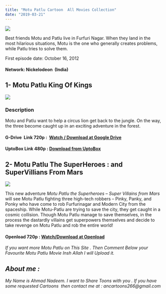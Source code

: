 ```yaml
---
title: "Motu Patlu Cartoon  All Movies Collection"
date: "2019-03-21"
---
```


  

[![](https://4.bp.blogspot.com/-3IzYC1bQJXI/XJDD35c-eTI/AAAAAAAAAYo/dArp7cZ54Csfkb_SoeYIg2G1_gKO1tsZACLcBGAs/s400/TextMaster_03-19-03.02.05.PNG)](https://4.bp.blogspot.com/-3IzYC1bQJXI/XJDD35c-eTI/AAAAAAAAAYo/dArp7cZ54Csfkb_SoeYIg2G1_gKO1tsZACLcBGAs/s1600/TextMaster_03-19-03.02.05.PNG)

  

  

Best friends Motu and Patlu live in Furfuri Nagar. When they land in the most hilarious situations, Motu is the one who generally creates problems, while Patlu tries to solve them.

First episode date: October 16, 2012

#### Network: Nickelodeon  (India)

## 1- Motu Patlu King Of Kings 

[![](https://1.bp.blogspot.com/-GX66wTjBW3k/XJC_PMXBZbI/AAAAAAAAAYI/pZzSKgdLGjMlwYdqk9ENyJEz0ljyp6p7wCLcBGAs/s320/TextMaster_03-19-02.51.56.JPEG)](https://1.bp.blogspot.com/-GX66wTjBW3k/XJC_PMXBZbI/AAAAAAAAAYI/pZzSKgdLGjMlwYdqk9ENyJEz0ljyp6p7wCLcBGAs/s1600/TextMaster_03-19-02.51.56.JPEG)

  

### Description

Motu and Patlu want to help a circus lion get back to the jungle. On the way, the three become caught up in an exciting adventure in the forest.

#### G-Drive  Link 720p :  [Watch / Download at Google Drive](https://shrtz.me/gFHK)

#### UptoBox Link 480p : [Download from UptoBox](https://shrtz.me/E5QY)

  

## 2- Motu Patlu The SuperHeroes : and SuperVillians From Mars 

[![](https://3.bp.blogspot.com/-NbM3TVI9wto/XJDB0CDzlYI/AAAAAAAAAYc/SirBLDyE2G0zjwrk8Eyxjut2jC8QCTZVACLcBGAs/s320/TextMaster_03-19-02.53.14.JPEG)](https://3.bp.blogspot.com/-NbM3TVI9wto/XJDB0CDzlYI/AAAAAAAAAYc/SirBLDyE2G0zjwrk8Eyxjut2jC8QCTZVACLcBGAs/s1600/TextMaster_03-19-02.53.14.JPEG)

  
This new adventure _Motu Patlu the Superheroes – Super Villains from Mars_ will see Motu Patlu fighting three high-tech robbers – Pinky, Panky, and Ponky who have come to rob Furfurinagar and Modern City from the spaceship. While Motu-Patlu are trying to save the city, they get caught in a cosmic collision. Though Motu Patlu manage to save themselves, in the process the dastardly villains get superpowers themselves and decide to take revenge on Motu Patlu and rob the entire world!

#### Openload 720p : [Watch/Download at Openload](https://shrtz.me/mZz1)

_If you want more Motu Patlu on This Site . Then Comment Below your Favourite Motu Patlu Movie Insh Allah I will Upload it._ 

## _About me :_ 

  

 _My Name is Ahmad Nadeem. I want to Share Toons with you . If you have some requested Cartoons  then contact me at : ancartoons266@gmail.com_
